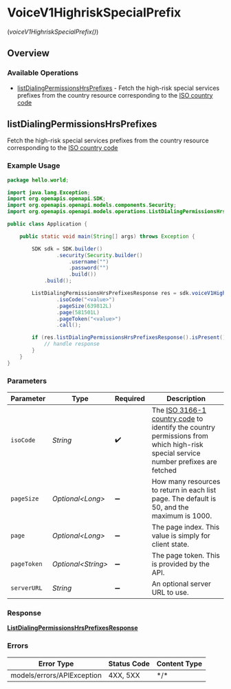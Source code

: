# VoiceV1HighriskSpecialPrefix
(*voiceV1HighriskSpecialPrefix()*)

## Overview

### Available Operations

* [listDialingPermissionsHrsPrefixes](#listdialingpermissionshrsprefixes) - Fetch the high-risk special services prefixes from the country resource corresponding to the [ISO country code](https://en.wikipedia.org/wiki/ISO_3166-1_alpha-2)

## listDialingPermissionsHrsPrefixes

Fetch the high-risk special services prefixes from the country resource corresponding to the [ISO country code](https://en.wikipedia.org/wiki/ISO_3166-1_alpha-2)

### Example Usage

```java
package hello.world;

import java.lang.Exception;
import org.openapis.openapi.SDK;
import org.openapis.openapi.models.components.Security;
import org.openapis.openapi.models.operations.ListDialingPermissionsHrsPrefixesResponse;

public class Application {

    public static void main(String[] args) throws Exception {

        SDK sdk = SDK.builder()
                .security(Security.builder()
                    .username("")
                    .password("")
                    .build())
            .build();

        ListDialingPermissionsHrsPrefixesResponse res = sdk.voiceV1HighriskSpecialPrefix().listDialingPermissionsHrsPrefixes()
                .isoCode("<value>")
                .pageSize(639812L)
                .page(581501L)
                .pageToken("<value>")
                .call();

        if (res.listDialingPermissionsHrsPrefixesResponse().isPresent()) {
            // handle response
        }
    }
}
```

### Parameters

| Parameter                                                                                                                                                                            | Type                                                                                                                                                                                 | Required                                                                                                                                                                             | Description                                                                                                                                                                          |
| ------------------------------------------------------------------------------------------------------------------------------------------------------------------------------------ | ------------------------------------------------------------------------------------------------------------------------------------------------------------------------------------ | ------------------------------------------------------------------------------------------------------------------------------------------------------------------------------------ | ------------------------------------------------------------------------------------------------------------------------------------------------------------------------------------ |
| `isoCode`                                                                                                                                                                            | *String*                                                                                                                                                                             | :heavy_check_mark:                                                                                                                                                                   | The [ISO 3166-1 country code](https://en.wikipedia.org/wiki/ISO_3166-1_alpha-2) to identify the country permissions from which high-risk special service number prefixes are fetched |
| `pageSize`                                                                                                                                                                           | *Optional\<Long>*                                                                                                                                                                    | :heavy_minus_sign:                                                                                                                                                                   | How many resources to return in each list page. The default is 50, and the maximum is 1000.                                                                                          |
| `page`                                                                                                                                                                               | *Optional\<Long>*                                                                                                                                                                    | :heavy_minus_sign:                                                                                                                                                                   | The page index. This value is simply for client state.                                                                                                                               |
| `pageToken`                                                                                                                                                                          | *Optional\<String>*                                                                                                                                                                  | :heavy_minus_sign:                                                                                                                                                                   | The page token. This is provided by the API.                                                                                                                                         |
| `serverURL`                                                                                                                                                                          | *String*                                                                                                                                                                             | :heavy_minus_sign:                                                                                                                                                                   | An optional server URL to use.                                                                                                                                                       |

### Response

**[ListDialingPermissionsHrsPrefixesResponse](../../models/operations/ListDialingPermissionsHrsPrefixesResponse.md)**

### Errors

| Error Type                 | Status Code                | Content Type               |
| -------------------------- | -------------------------- | -------------------------- |
| models/errors/APIException | 4XX, 5XX                   | \*/\*                      |